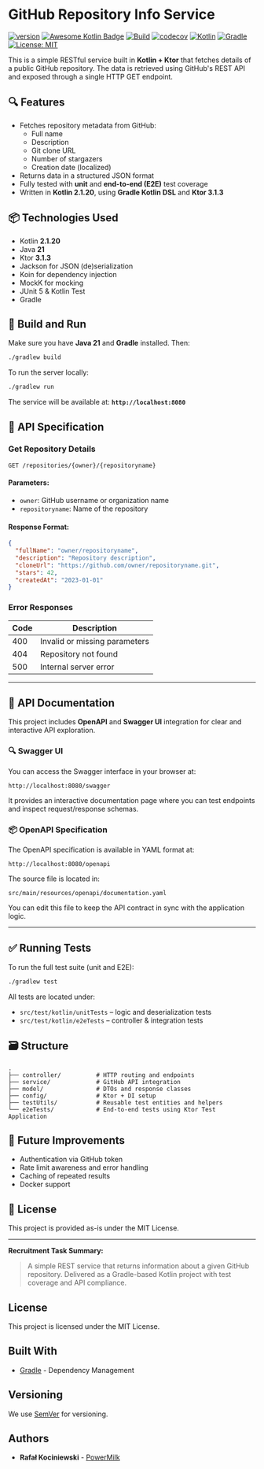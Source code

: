 # GitHub Repository Info Service

[![version](https://img.shields.io/badge/version-1.0.0-yellow.svg)](https://semver.org)
[![Awesome Kotlin Badge](https://kotlin.link/awesome-kotlin.svg)](https://github.com/KotlinBy/awesome-kotlin)
[![Build](https://github.com/rkociniewski/recruitment-task/actions/workflows/main.yml/badge.svg)](https://github.com/rkociniewski/recruitment-task/actions/workflows/main.yml)
[![codecov](https://codecov.io/gh/rkociniewski/recruitment-task/branch/main/graph/badge.svg)](https://codecov.io/gh/rkociniewski/recruitment-task)
[![Kotlin](https://img.shields.io/badge/Kotlin-2.1.21-blueviolet?logo=kotlin)](https://kotlinlang.org/)
[![Gradle](https://img.shields.io/badge/Gradle-8.14.1-blue?logo=gradle)](https://gradle.org/)
[![License: MIT](https://img.shields.io/badge/License-MIT-greem.svg)](https://opensource.org/licenses/MIT)

This is a simple RESTful service built in **Kotlin + Ktor** that fetches details of a public GitHub repository. The data
is retrieved using GitHub's REST API and exposed through a single HTTP GET endpoint.

## 🔍 Features

- Fetches repository metadata from GitHub:
    - Full name
    - Description
    - Git clone URL
    - Number of stargazers
    - Creation date (localized)
- Returns data in a structured JSON format
- Fully tested with **unit** and **end-to-end (E2E)** test coverage
- Written in **Kotlin 2.1.20**, using **Gradle Kotlin DSL** and **Ktor 3.1.3**

## 📦 Technologies Used

- Kotlin **2.1.20**
- Java **21**
- Ktor **3.1.3**
- Jackson for JSON (de)serialization
- Koin for dependency injection
- MockK for mocking
- JUnit 5 & Kotlin Test
- Gradle

## 🔧 Build and Run

Make sure you have **Java 21** and **Gradle** installed. Then:

```bash
./gradlew build
````

To run the server locally:

```bash
./gradlew run
```

The service will be available at:
**`http://localhost:8080`**

## 📘 API Specification

### Get Repository Details

```
GET /repositories/{owner}/{repositoryname}
```

#### Parameters:

- `owner`: GitHub username or organization name
- `repositoryname`: Name of the repository

#### Response Format:

```json
{
  "fullName": "owner/repositoryname",
  "description": "Repository description",
  "cloneUrl": "https://github.com/owner/repositoryname.git",
  "stars": 42,
  "createdAt": "2023-01-01"
}
```

### Error Responses

| Code | Description                   |
|------|-------------------------------|
| 400  | Invalid or missing parameters |
| 404  | Repository not found          |
| 500  | Internal server error         |

---

## 📄 API Documentation

This project includes **OpenAPI** and **Swagger UI** integration for clear and interactive API exploration.

### 🔍 Swagger UI

You can access the Swagger interface in your browser at:

```
http://localhost:8080/swagger
```

It provides an interactive documentation page where you can test endpoints and inspect request/response schemas.

### 📦 OpenAPI Specification

The OpenAPI specification is available in YAML format at:

```
http://localhost:8080/openapi
```

The source file is located in:

```
src/main/resources/openapi/documentation.yaml
```

You can edit this file to keep the API contract in sync with the application logic.

---

## ✅ Running Tests

To run the full test suite (unit and E2E):

```bash
./gradlew test
```

All tests are located under:

* `src/test/kotlin/unitTests` – logic and deserialization tests
* `src/test/kotlin/e2eTests` – controller & integration tests

## 🗃 Structure

```
.
├── controller/          # HTTP routing and endpoints
├── service/             # GitHub API integration
├── model/               # DTOs and response classes
├── config/              # Ktor + DI setup
├── testUtils/           # Reusable test entities and helpers
└── e2eTests/            # End-to-end tests using Ktor Test Application
```

## 🔄 Future Improvements

* Authentication via GitHub token
* Rate limit awareness and error handling
* Caching of repeated results
* Docker support

## 📄 License

This project is provided as-is under the MIT License.

---

**Recruitment Task Summary:**

> A simple REST service that returns information about a given GitHub repository. Delivered as a Gradle-based Kotlin
> project with test coverage and API compliance.

## License

This project is licensed under the MIT License.

## Built With

* [Gradle](https://gradle.org/) - Dependency Management

## Versioning

We use [SemVer](http://semver.org/) for versioning.

## Authors

* **Rafał Kociniewski** - [PowerMilk](https://github.com/rkociniewski)
